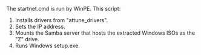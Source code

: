 The startnet.cmd is run by WinPE. This script:
1. Installs drivers from "attune_drivers".
2. Sets the IP address.
3. Mounts the Samba server that hosts the extracted Windows ISOs as the "Z" drive.
4. Runs Windows setup.exe.